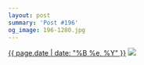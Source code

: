 ```yaml
---
layout: post
summary: 'Post #196'
og_image: 196-1280.jpg
---
```


<p>
  <time><a href="/196">{{ page.date | date: "%B %e, %Y" }}</a></time>
  <a href="/196"><img src="{{ site.assets_url }}/196-640.jpg" srcset="{{ site.assets_url }}/196-1280.jpg 1280w, {{ site.assets_url }}/196-960.jpg 960w, {{ site.assets_url }}/196-640.jpg 640w, {{ site.assets_url }}/196-320.jpg 320w" sizes="(min-width: 700px) 50vw, calc(100vw - 2rem)" /></a>
</p>
